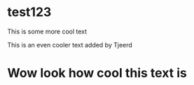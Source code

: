 # test123

This is some more cool text

This is an even cooler text added by Tjeerd

# Wow look how cool this text is
